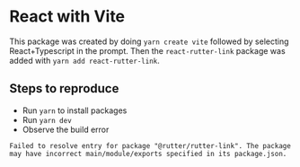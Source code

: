# React with Vite
This package was created by doing `yarn create vite` followed by selecting React+Typescript in the prompt. Then the `react-rutter-link` package was added with `yarn add react-rutter-link`.

## Steps to reproduce
- Run `yarn` to install packages
- Run `yarn dev`
- Observe the build error

```text
Failed to resolve entry for package "@rutter/rutter-link". The package may have incorrect main/module/exports specified in its package.json. 
```